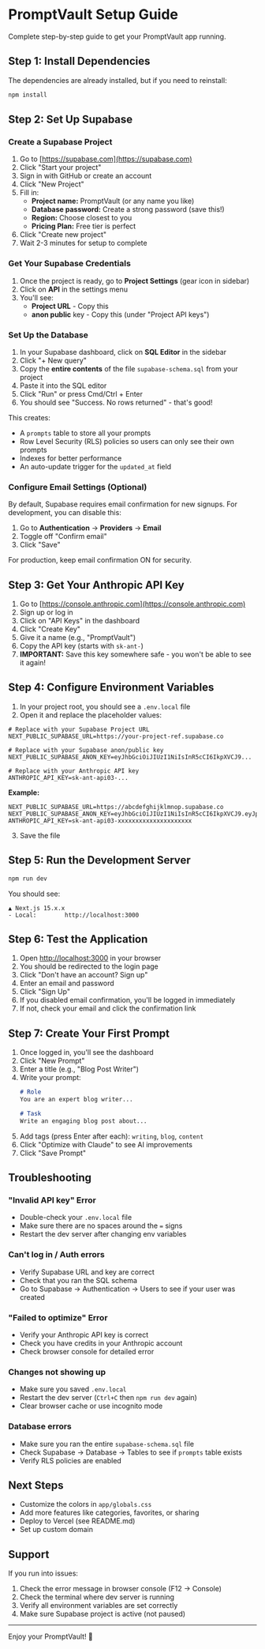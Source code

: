 # PromptVault Setup Guide

Complete step-by-step guide to get your PromptVault app running.

## Step 1: Install Dependencies

The dependencies are already installed, but if you need to reinstall:

```bash
npm install
```

## Step 2: Set Up Supabase

### Create a Supabase Project

1. Go to [https://supabase.com](https://supabase.com)
2. Click "Start your project"
3. Sign in with GitHub or create an account
4. Click "New Project"
5. Fill in:
   - **Project name:** PromptVault (or any name you like)
   - **Database password:** Create a strong password (save this!)
   - **Region:** Choose closest to you
   - **Pricing Plan:** Free tier is perfect
6. Click "Create new project"
7. Wait 2-3 minutes for setup to complete

### Get Your Supabase Credentials

1. Once the project is ready, go to **Project Settings** (gear icon in sidebar)
2. Click on **API** in the settings menu
3. You'll see:
   - **Project URL** - Copy this
   - **anon public** key - Copy this (under "Project API keys")

### Set Up the Database

1. In your Supabase dashboard, click on **SQL Editor** in the sidebar
2. Click "+ New query"
3. Copy the **entire contents** of the file `supabase-schema.sql` from your project
4. Paste it into the SQL editor
5. Click "Run" or press Cmd/Ctrl + Enter
6. You should see "Success. No rows returned" - that's good!

This creates:
- A `prompts` table to store all your prompts
- Row Level Security (RLS) policies so users can only see their own prompts
- Indexes for better performance
- An auto-update trigger for the `updated_at` field

### Configure Email Settings (Optional)

By default, Supabase requires email confirmation for new signups. For development, you can disable this:

1. Go to **Authentication** → **Providers** → **Email**
2. Toggle off "Confirm email"
3. Click "Save"

For production, keep email confirmation ON for security.

## Step 3: Get Your Anthropic API Key

1. Go to [https://console.anthropic.com](https://console.anthropic.com)
2. Sign up or log in
3. Click on "API Keys" in the dashboard
4. Click "Create Key"
5. Give it a name (e.g., "PromptVault")
6. Copy the API key (starts with `sk-ant-`)
7. **IMPORTANT:** Save this key somewhere safe - you won't be able to see it again!

## Step 4: Configure Environment Variables

1. In your project root, you should see a `.env.local` file
2. Open it and replace the placeholder values:

```env
# Replace with your Supabase Project URL
NEXT_PUBLIC_SUPABASE_URL=https://your-project-ref.supabase.co

# Replace with your Supabase anon/public key
NEXT_PUBLIC_SUPABASE_ANON_KEY=eyJhbGciOiJIUzI1NiIsInR5cCI6IkpXVCJ9...

# Replace with your Anthropic API key
ANTHROPIC_API_KEY=sk-ant-api03-...
```

**Example:**
```env
NEXT_PUBLIC_SUPABASE_URL=https://abcdefghijklmnop.supabase.co
NEXT_PUBLIC_SUPABASE_ANON_KEY=eyJhbGciOiJIUzI1NiIsInR5cCI6IkpXVCJ9.eyJpc3MiOiJzdXBhYmFzZSIsInJlZiI6ImFiY2RlZmdoaWprbG1ub3AiLCJyb2xlIjoiYW5vbiIsImlhdCI6MTcwMDAwMDAwMCwiZXhwIjoyMDE1NTc2MDAwfQ.abcdefghijklmnopqrstuvwxyz123456789
ANTHROPIC_API_KEY=sk-ant-api03-xxxxxxxxxxxxxxxxxxxxx
```

3. Save the file

## Step 5: Run the Development Server

```bash
npm run dev
```

You should see:
```
▲ Next.js 15.x.x
- Local:        http://localhost:3000
```

## Step 6: Test the Application

1. Open [http://localhost:3000](http://localhost:3000) in your browser
2. You should be redirected to the login page
3. Click "Don't have an account? Sign up"
4. Enter an email and password
5. Click "Sign Up"
6. If you disabled email confirmation, you'll be logged in immediately
7. If not, check your email and click the confirmation link

## Step 7: Create Your First Prompt

1. Once logged in, you'll see the dashboard
2. Click "New Prompt"
3. Enter a title (e.g., "Blog Post Writer")
4. Write your prompt:
   ```markdown
   # Role
   You are an expert blog writer...

   # Task
   Write an engaging blog post about...
   ```
5. Add tags (press Enter after each): `writing`, `blog`, `content`
6. Click "Optimize with Claude" to see AI improvements
7. Click "Save Prompt"

## Troubleshooting

### "Invalid API key" Error
- Double-check your `.env.local` file
- Make sure there are no spaces around the `=` signs
- Restart the dev server after changing env variables

### Can't log in / Auth errors
- Verify Supabase URL and key are correct
- Check that you ran the SQL schema
- Go to Supabase → Authentication → Users to see if your user was created

### "Failed to optimize" Error
- Verify your Anthropic API key is correct
- Check you have credits in your Anthropic account
- Check browser console for detailed error

### Changes not showing up
- Make sure you saved `.env.local`
- Restart the dev server (`Ctrl+C` then `npm run dev` again)
- Clear browser cache or use incognito mode

### Database errors
- Make sure you ran the entire `supabase-schema.sql` file
- Check Supabase → Database → Tables to see if `prompts` table exists
- Verify RLS policies are enabled

## Next Steps

- Customize the colors in `app/globals.css`
- Add more features like categories, favorites, or sharing
- Deploy to Vercel (see README.md)
- Set up custom domain

## Support

If you run into issues:
1. Check the error message in browser console (F12 → Console)
2. Check the terminal where dev server is running
3. Verify all environment variables are set correctly
4. Make sure Supabase project is active (not paused)

---

Enjoy your PromptVault! 🚀
